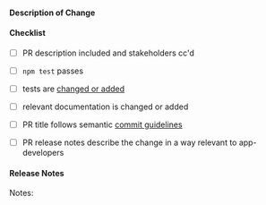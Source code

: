 #### Description of Change
<!--
Thank you for your Pull Request. Please provide a description above and review
the requirements below.

Contributors guide: https://github.com/electron/electron/blob/master/CONTRIBUTING.md
-->

#### Checklist
<!-- Remove items that do not apply. For completed items, change [ ] to [x]. -->

- [ ] PR description included and stakeholders cc'd
- [ ] `npm test` passes
- [ ] tests are [changed or added](https://github.com/electron/electron/blob/master/docs/development/testing.md)
- [ ] relevant documentation is changed or added
- [ ] PR title follows semantic [commit guidelines](https://github.com/electron/electron/blob/master/docs/development/pull-requests.md#commit-message-guidelines)
- [ ] PR release notes describe the change in a way relevant to app-developers


#### Release Notes

<!-- The note that you write here will be communicated to Electron app developers in the release notes when this change is released. Write something short but descriptive (one sentence to a couple paragraphs, if appropriate) that explains what, if anything, this change means for a developer building an app with Electron. Use `no-notes` for things like chores, internal fixes, and the like. -->

Notes: <!-- Short, descriptive app-developer-relevant change summary here, or `no-notes` if no app-developer-relevant changes. -->
